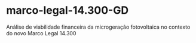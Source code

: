 # marco-legal-14.300-GD
Análise de viabilidade financeira da microgeração fotovoltaica no contexto do novo Marco Legal 14.300

